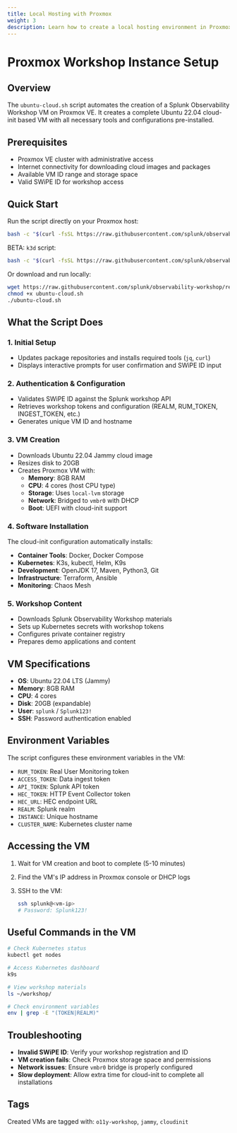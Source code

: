 ```yaml
---
title: Local Hosting with Proxmox
weight: 3
description: Learn how to create a local hosting environment in Proxmox VE
---
```

# Proxmox Workshop Instance Setup

## Overview

The `ubuntu-cloud.sh` script automates the creation of a Splunk Observability Workshop VM on Proxmox VE. It creates a complete Ubuntu 22.04 cloud-init based VM with all necessary tools and configurations pre-installed.

## Prerequisites

- Proxmox VE cluster with administrative access
- Internet connectivity for downloading cloud images and packages
- Available VM ID range and storage space
- Valid SWiPE ID for workshop access

## Quick Start

Run the script directly on your Proxmox host:

```bash
bash -c "$(curl -fsSL https://raw.githubusercontent.com/splunk/observability-workshop/refs/heads/main/local-hosting/proxmox/ubuntu-cloud.sh)"
```

BETA: `k3d` script:

```bash
bash -c "$(curl -fsSL https://raw.githubusercontent.com/splunk/observability-workshop/refs/heads/main/local-hosting/proxmox/ubuntu-cloud-k3d.sh)"
```

Or download and run locally:

```bash
wget https://raw.githubusercontent.com/splunk/observability-workshop/refs/heads/main/local-hosting/proxmox/ubuntu-cloud.sh
chmod +x ubuntu-cloud.sh
./ubuntu-cloud.sh
```

## What the Script Does

### 1. Initial Setup

- Updates package repositories and installs required tools (`jq`, `curl`)
- Displays interactive prompts for user confirmation and SWiPE ID input

### 2. Authentication & Configuration

- Validates SWiPE ID against the Splunk workshop API
- Retrieves workshop tokens and configuration (REALM, RUM_TOKEN, INGEST_TOKEN, etc.)
- Generates unique VM ID and hostname

### 3. VM Creation

- Downloads Ubuntu 22.04 Jammy cloud image
- Resizes disk to 20GB
- Creates Proxmox VM with:
  - **Memory**: 8GB RAM
  - **CPU**: 4 cores (host CPU type)
  - **Storage**: Uses `local-lvm` storage
  - **Network**: Bridged to `vmbr0` with DHCP
  - **Boot**: UEFI with cloud-init support

### 4. Software Installation

The cloud-init configuration automatically installs:

- **Container Tools**: Docker, Docker Compose
- **Kubernetes**: K3s, kubectl, Helm, K9s
- **Development**: OpenJDK 17, Maven, Python3, Git
- **Infrastructure**: Terraform, Ansible
- **Monitoring**: Chaos Mesh

### 5. Workshop Content

- Downloads Splunk Observability Workshop materials
- Sets up Kubernetes secrets with workshop tokens
- Configures private container registry
- Prepares demo applications and content

## VM Specifications

- **OS**: Ubuntu 22.04 LTS (Jammy)
- **Memory**: 8GB RAM
- **CPU**: 4 cores
- **Disk**: 20GB (expandable)
- **User**: `splunk` / `Splunk123!`
- **SSH**: Password authentication enabled

## Environment Variables

The script configures these environment variables in the VM:

- `RUM_TOKEN`: Real User Monitoring token
- `ACCESS_TOKEN`: Data ingest token  
- `API_TOKEN`: Splunk API token
- `HEC_TOKEN`: HTTP Event Collector token
- `HEC_URL`: HEC endpoint URL
- `REALM`: Splunk realm
- `INSTANCE`: Unique hostname
- `CLUSTER_NAME`: Kubernetes cluster name

## Accessing the VM

1. Wait for VM creation and boot to complete (5-10 minutes)
2. Find the VM's IP address in Proxmox console or DHCP logs
3. SSH to the VM:

   ```bash
   ssh splunk@<vm-ip>
   # Password: Splunk123!
   ```

## Useful Commands in the VM

```bash
# Check Kubernetes status
kubectl get nodes

# Access Kubernetes dashboard
k9s

# View workshop materials
ls ~/workshop/

# Check environment variables
env | grep -E "(TOKEN|REALM)"
```

## Troubleshooting

- **Invalid SWiPE ID**: Verify your workshop registration and ID
- **VM creation fails**: Check Proxmox storage space and permissions
- **Network issues**: Ensure `vmbr0` bridge is properly configured
- **Slow deployment**: Allow extra time for cloud-init to complete all installations

## Tags

Created VMs are tagged with: `o11y-workshop`, `jammy`, `cloudinit`
